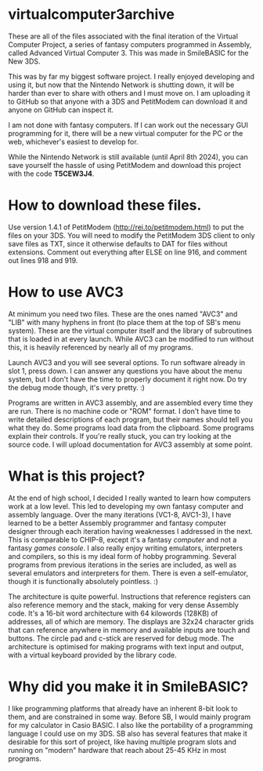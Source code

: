# virtualcomputer3archive

These are all of the files associated with the final iteration of the Virtual Computer Project, a series of fantasy computers programmed in Assembly, called Advanced Virtual Computer 3. This was made in SmileBASIC for the New 3DS.

This was by far my biggest software project. I really enjoyed developing and using it, but now that the Nintendo Network is shutting down, it will be harder than ever to share with others and I must move on. I am uploading it to GitHub so that anyone with a 3DS and PetitModem can download it and anyone on GitHub can inspect it.

I am not done with fantasy computers. If I can work out the necessary GUI programming for it, there will be a new virtual computer for the PC or the web, whichever's easiest to develop for.

While the Nintendo Network is still available (until April 8th 2024), you can save yourself the hassle of using PetitModem and download this project with the code **T5CEW3J4**.

# How to download these files.

Use version 1.4.1 of PetitModem (http://rei.to/petitmodem.html) to put the files on your 3DS. You will need to modify the PetitModem 3DS client to only save files as TXT, since it otherwise defaults to DAT for files without extensions. Comment out everything after ELSE on line 916, and comment out lines 918 and 919.

# How to use AVC3

At minimum you need two files. These are the ones named "AVC3" and "LIB" with many hyphens in front (to place them at the top of SB's menu system). These are the virtual computer itself and the library of subroutines that is loaded in at every launch. While AVC3 can be modified to run without this, it is heavily referenced by nearly all of my programs.

Launch AVC3 and you will see several options. To run software already in slot 1, press down. I can answer any questions you have about the menu system, but I don't have the time to properly document it right now. Do try the debug mode though, it's very pretty. :)

Programs are written in AVC3 assembly, and are assembled every time they are run. There is no machine code or "ROM" format. I don't have time to write detailed descriptions of each program, but their names should tell you what they do. Some programs load data from the clipboard. Some programs explain their controls. If you're really stuck, you can try looking at the source code. I will upload documentation for AVC3 assembly at some point.

# What is this project?

At the end of high school, I decided I really wanted to learn how computers work at a low level. This led to developing my own fantasy computer and assembly language. Over the many iterations (VC1-8, AVC1-3), I have learned to be a better Assembly programmer and fantasy computer designer through each iteration having weaknesses I addressed in the next. This is comparable to CHIP-8, except it's a fantasy *computer* and not a fantasy *games console*. I also really enjoy writing emulators, interpreters and compilers, so this is my ideal form of hobby programming. Several programs from previous iterations in the series are included, as well as several emulators and interpreters for them. There is even a self-emulator, though it is functionally absolutely pointless. :)

The architecture is quite powerful. Instructions that reference registers can also reference memory and the stack, making for very dense Assembly code. It's a 16-bit word architecture with 64 kilowords (128KB) of addresses, all of which are memory. The displays are 32x24 character grids that can reference anywhere in memory and available inputs are touch and buttons. The circle pad and c-stick are reserved for debug mode. The architecture is optimised for making programs with text input and output, with a virtual keyboard provided by the library code.

# Why did you make it in SmileBASIC?

I like programming platforms that already have an inherent 8-bit look to them, and are constrained in some way. Before SB, I would mainly program for my calculator in Casio BASIC. I also like the portability of a programming language I could use on my 3DS. SB also has several features that make it desirable for this sort of project, like having multiple program slots and running on "modern" hardware that reach about 25-45 KHz in most programs.
